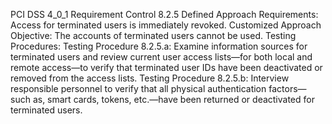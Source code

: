 PCI DSS 4_0_1 Requirement Control 8.2.5 Defined Approach Requirements: Access for terminated users is immediately revoked. Customized Approach Objective: The accounts of terminated users cannot be used. Testing Procedures: Testing Procedure 8.2.5.a: Examine information sources for terminated users and review current user access lists—for both local and remote access—to verify that terminated user IDs have been deactivated or removed from the access lists. Testing Procedure 8.2.5.b: Interview responsible personnel to verify that all physical authentication factors—such as, smart cards, tokens, etc.—have been returned or deactivated for terminated users.